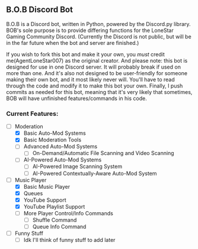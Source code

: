 ## B.O.B Discord Bot
B.O.B is a Discord bot, written in Python, powered by the Discord.py library.
BOB's sole purpose is to provide differing functions for the LoneStar Gaming Community Discord.
(Currently the Discord is not public, but will be in the far future when the bot and server
are finished.)

If you wish to fork this bot and make it your own, you *must* credit me(AgentLoneStar007) as the
original creator. And please note: this bot is designed for use in one Discord server. It will
probably break if used on more than one. And it's also not designed to be user-friendly for someone
making their own bot, and it most likely never will. You'll have to read through the code and modify
it to make this bot your own. Finally, I push commits as needed for this bot, meaning that it's very
likely that sometimes, BOB will have unfinished features/commands in his code.

### Current Features:
- [ ] Moderation
  - [x] Basic Auto-Mod Systems
  - [x] Basic Moderation Tools
  - [ ] Advanced Auto-Mod Systems
    - [ ] On-Demand/Automatic File Scanning and Video Scanning 
  - [ ] AI-Powered Auto-Mod Systems
    - [ ] AI-Powered Image Scanning System
    - [ ] AI-Powered Contextually-Aware Auto-Mod System
- [ ] Music Player
  - [x] Basic Music Player
  - [x] Queues
  - [x] YouTube Support
  - [x] YouTube Playlist Support
  - [ ] More Player Control/Info Commands
    - [ ] Shuffle Command
    - [ ] Queue Info Command
- [ ] Funny Stuff
  - [ ] Idk I'll think of funny stuff to add later 
